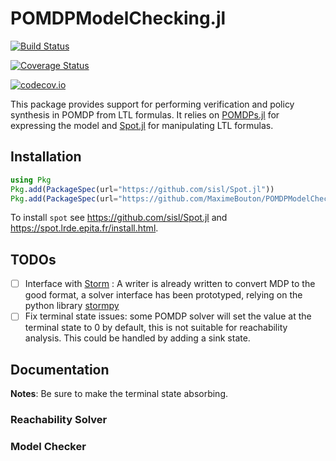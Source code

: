 # POMDPModelChecking.jl

[![Build Status](https://travis-ci.org/MaximeBouton/POMDPModelChecking.jl.svg?branch=master)](https://travis-ci.org/MaximeBouton/POMDPModelChecking.jl)

[![Coverage Status](https://coveralls.io/repos/MaximeBouton/POMDPModelChecking.jl/badge.svg?branch=master&service=github)](https://coveralls.io/github/MaximeBouton/POMDPModelChecking.jl?branch=master)

[![codecov.io](http://codecov.io/github/MaximeBouton/POMDPModelChecking.jl/coverage.svg?branch=master)](http://codecov.io/github/MaximeBouton/POMDPModelChecking.jl?branch=master)

This package provides support for performing verification and policy synthesis in POMDP from LTL formulas. It relies on [POMDPs.jl](https://github.com/JuliaPOMDP/POMDPs.jl) for expressing the model and [Spot.jl](https://github.com/sisl/Spot.jl) for manipulating LTL formulas. 


## Installation 

```julia
using Pkg
Pkg.add(PackageSpec(url="https://github.com/sisl/Spot.jl"))
Pkg.add(PackageSpec(url="https://github.com/MaximeBouton/POMDPModelChecking.jl"))
```

To install `spot` see https://github.com/sisl/Spot.jl and https://spot.lrde.epita.fr/install.html.

## TODOs

- [ ] Interface with [Storm](http://www.stormchecker.org/) : A writer is already written to convert MDP to the good format, a solver interface has been prototyped, relying on the python library  [stormpy](https://moves-rwth.github.io/stormpy/)
- [ ] Fix terminal state issues: some POMDP solver will set the value at the terminal state to 0 by default, this is not suitable for reachability analysis. This could be handled by adding a sink state.

## Documentation 

**Notes**:
Be sure to make the terminal state absorbing.

### Reachability Solver 


### Model Checker
